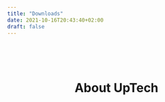 ```yaml
---
title: "Downloads"
date: 2021-10-16T20:43:40+02:00
draft: false
---
```


<p align ="center">
<img src="/images/termux/aboutpage.png" alt="">
</p>

<br/>
<br/>

<center> <h1>About UpTech</h1> </center>

<br/>
